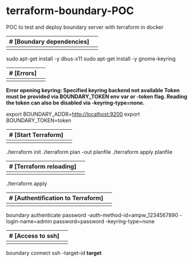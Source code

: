 # terraform-boundary-POC
POC to test and deploy boundary server with terraform in docker


|#   [Boundary dependencies]|  |
|---------------------------|--|
|                           |  |


sudo apt-get install -y dbus-x11
sudo apt-get install -y gnome-keyring

|#   [Errors]|  |
|------------|--|
|            |  |

**Error opening keyring: Specified keyring backend not available Token must be provided via BOUNDARY_TOKEN env var or -token flag. Reading the token can also be disabled via -keyring-type=none.**

export BOUNDARY_ADDR=[http://localhost:9200](http://localhost:9200/) 
export BOUNDARY_TOKEN=token

|#   [Start Terraform]|  |
|---------------------|--|
|                     |  |


./terraform init
./terraform plan -out planfile
./terraform apply planfile

|#   [Terraform reloading]|  |
|-------------------------|--|
|                         |  |

./terraform apply

|#   [Authentification to Terraform]|  |
|-----------------------------------------------------|--|
|                                                     |  |

boundary authenticate password -auth-method-id=ampw_1234567890 -login-name=admin password=password -keyring-type=none

|#   [Access to ssh]|  |
|-----------------------------------------------------|--|
|                                                     |  |
boundary connect ssh -target-id **target**
